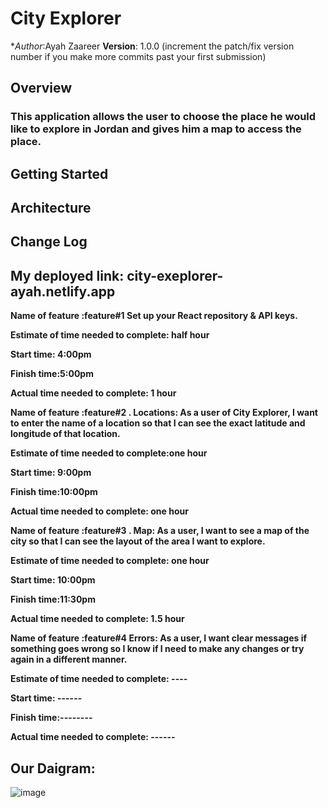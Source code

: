 # City Explorer

**Author*:Ayah Zaareer
**Version**: 1.0.0 (increment the patch/fix version number if you make more commits past your first submission)

## Overview
### This application allows the user to choose the place he would like to explore in Jordan and gives him a map to access the place.

## Getting Started
<!-- What are the steps that a user must take in order to build this app on their own machine and get it running? -->

## Architecture
<!-- Provide a detailed description of the application design. What technologies (languages, libraries, etc) you're using, and any other relevant design information. -->

## Change Log
<!-- Use this area to document the iterative changes made to your application as each feature is successfully implemented. Use time stamps. Here's an example:

01-01-2001 4:59pm - Application now has a fully-functional express server, with a GET route for the location resource. -->


 ## My deployed link: city-exeplorer-ayah.netlify.app

**Name of feature :feature#1 Set up your React repository & API keys.**

**Estimate of time needed to complete: half hour**

**Start time: 4:00pm**

**Finish time:5:00pm**

**Actual time needed to complete: 1 hour**


**Name of feature :feature#2 . Locations: As a user of City Explorer, I want to enter the name of a location so that I can see the exact latitude and longitude of that location.**

**Estimate of time needed to complete:one hour**

**Start time: 9:00pm**

**Finish time:10:00pm**

**Actual time needed to complete: one hour**

**Name of feature :feature#3 . Map: As a user, I want to see a map of the city so that I can see the layout of the area I want to explore.**

**Estimate of time needed to complete: one hour**

**Start time: 10:00pm**

**Finish time:11:30pm**

**Actual time needed to complete: 1.5 hour**

**Name of feature :feature#4 Errors: As a user, I want clear messages if something goes wrong so I know if I need to make any changes or try again in a different manner.**

**Estimate of time needed to complete: ----**

**Start time: ------**

**Finish time:--------**

**Actual time needed to complete: ------**


## Our Daigram:

![image](https://user-images.githubusercontent.com/79833733/116830174-f18bd900-abb0-11eb-8ba1-de7ec6f62512.png)
